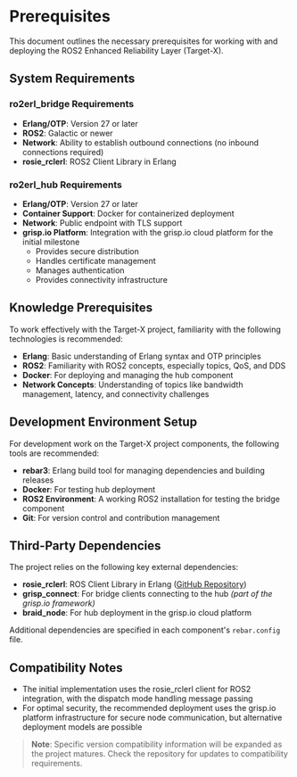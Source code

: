 # Prerequisites

This document outlines the necessary prerequisites for working with and deploying the ROS2 Enhanced Reliability Layer (Target-X).

## System Requirements

### ro2erl_bridge Requirements

- **Erlang/OTP**: Version 27 or later
- **ROS2**: Galactic or newer
- **Network**: Ability to establish outbound connections (no inbound connections required)
- **rosie_rclerl**: ROS2 Client Library in Erlang

### ro2erl_hub Requirements

- **Erlang/OTP**: Version 27 or later
- **Container Support**: Docker for containerized deployment
- **Network**: Public endpoint with TLS support
- **grisp.io Platform**: Integration with the grisp.io cloud platform for the initial milestone
  - Provides secure distribution
  - Handles certificate management
  - Manages authentication
  - Provides connectivity infrastructure

## Knowledge Prerequisites

To work effectively with the Target-X project, familiarity with the following technologies is recommended:

- **Erlang**: Basic understanding of Erlang syntax and OTP principles
- **ROS2**: Familiarity with ROS2 concepts, especially topics, QoS, and DDS
- **Docker**: For deploying and managing the hub component
- **Network Concepts**: Understanding of topics like bandwidth management, latency, and connectivity challenges

## Development Environment Setup

For development work on the Target-X project components, the following tools are recommended:

- **rebar3**: Erlang build tool for managing dependencies and building releases
- **Docker**: For testing hub deployment
- **ROS2 Environment**: A working ROS2 installation for testing the bridge component
- **Git**: For version control and contribution management

## Third-Party Dependencies

The project relies on the following key external dependencies:

- **rosie_rclerl**: ROS Client Library in Erlang ([GitHub Repository](https://github.com/rosie-project/rosie_rclerl))
- **grisp_connect**: For bridge clients connecting to the hub *(part of the grisp.io framework)*
- **braid_node**: For hub deployment in the grisp.io cloud platform

Additional dependencies are specified in each component's `rebar.config` file.

## Compatibility Notes

- The initial implementation uses the rosie_rclerl client for ROS2 integration, with the dispatch mode handling message passing
- For optimal security, the recommended deployment uses the grisp.io platform infrastructure for secure node communication, but alternative deployment models are possible

> **Note**: Specific version compatibility information will be expanded as the project matures. Check the repository for updates to compatibility requirements. 